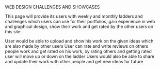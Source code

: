 WEB DESIGN CHALLENGES AND SHOWCASES

This page will provide its users with weekly and monthly ladders and challenges which users can use for their portfolios, gain experience in web and graphical design, show their work and get rated by the other users on this site.

User would be able to upload and show his work on the given ideas which are also made by other users
User can rate and write reviews on others people work and get rated on his work, by rating others and getting rated user will move up or down on the ladder
Users would also be able to share and update their work with other people and get new ideas for future
